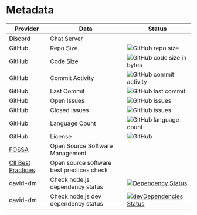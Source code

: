 # Metadata

| Provider                                                              | Data                                      | Status                                                                                                                                                                              |
| --------------------------------------------------------------------- | ----------------------------------------- | ----------------------------------------------------------------------------------------------------------------------------------------------------------------------------------- |
| Discord                                                               | Chat Server                               |                                                                                                                                                                                     |
| GitHub                                                                | Repo Size                                 | ![GitHub repo size](https://img.shields.io/github/repo-size/manastalukdar/template-repo)                                                                                            |
| GitHub                                                                | Code Size                                 | ![GitHub code size in bytes](https://img.shields.io/github/languages/code-size/manastalukdar/template-repo)                                                                         |
| GitHub                                                                | Commit Activity                           | ![GitHub commit activity](https://img.shields.io/github/commit-activity/m/manastalukdar/template-repo)                                                                              |
| GitHub                                                                | Last Commit                               | ![GitHub last commit](https://img.shields.io/github/last-commit/manastalukdar/template-repo)                                                                                        |
| GitHub                                                                | Open Issues                               | ![GitHub issues](https://img.shields.io/github/issues-raw/manastalukdar/template-repo)                                                                                              |
| GitHub                                                                | Closed Issues                             | ![GitHub issues](https://img.shields.io/github/issues-closed/manastalukdar/template-repo)                                                                                           |
| GitHub                                                                | Language Count                            | ![GitHub language count](https://img.shields.io/github/languages/count/manastalukdar/template-repo)                                                                                 |
| GitHub                                                                | License                                   | ![GitHub](https://img.shields.io/github/license/manastalukdar/template-repo)                                                                                                        |
| [FOSSA](https://fossa.com/)                                           | Open Source Software Management           |                                                                                                                                                                                     |
| [CII Best Practices](https://bestpractices.coreinfrastructure.org/en) | Open source software best practices check |                                                                                                                                                                                     |
| david-dm                                                              | Check node.js dependency status           | [![Dependency Status](https://img.shields.io/david/manastalukdar/template-repo?path=website)](https://david-dm.org/manastalukdar/template-repo?path=website)                        |
| david-dm                                                              | Check node.js dev dependency status       | [![devDependencies Status](https://img.shields.io/david/manastalukdar/template-repo?path=website&type=dev)](https://david-dm.org/manastalukdar/template-repo?path=website&type=dev) |

<!--
| N/A | david-dm | Check node.js dependency status | [![Dependency Status](https://david-dm.org/manastalukdar/template-repo.svg?path=website)](https://david-dm.org/manastalukdar/template-repo?path=website) |
| N/A | david-dm | Check node.js dev dependency status | [![devDependencies Status](https://david-dm.org/manastalukdar/template-repo/dev-status.svg?path=website)](https://david-dm.org/manastalukdar/template-repo?path=website&type=dev) |
>
